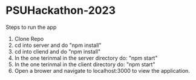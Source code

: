 # PSUHackathon-2023
Steps to run the app

1. Clone Repo
2. cd into server and do "npm install"
3. cd into cliend and do "npm install"
4. In the one terinmal in the server directory do: "npm start"
5. In the one terinmal in the client directory do: "npm start"
6. Open a brower and navigate to localhost:3000 to view the application.

